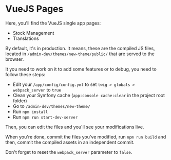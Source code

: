 # VueJS Pages

Here, you'll find the VueJS single app pages:
- Stock Management
- Translations

By default, it's in production. It means, these are the compiled JS files, located in `/admin-dev/themes/new-theme/public/` that are served to the browser.

It you need to work on it to add some features or to debug, you need to follow these steps:
- Edit your `/app/config/config.yml` to set `twig > globals > webpack_server` to `true`
- Clean your Symfony cache (`app:console cache:clear` in the project root folder)
- Go to `/admin-dev/themes/new-theme/`
- Run `npm install`
- Run `npm run start-dev-server`

Then, you can edit the files and you'll see your modifications live.

When you're done, commit the files you've modified, run `npm run build` and then, commit the compiled assets in an independent commit.

Don't forget to reset the `webpack_server` parameter to `false`.
